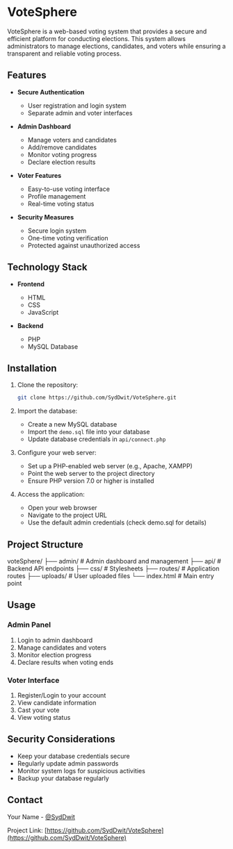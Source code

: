 # VoteSphere

VoteSphere is a web-based voting system that provides a secure and efficient platform for conducting elections. This system allows administrators to manage elections, candidates, and voters while ensuring a transparent and reliable voting process.

## Features

- **Secure Authentication**
  - User registration and login system
  - Separate admin and voter interfaces

- **Admin Dashboard**
  - Manage voters and candidates
  - Add/remove candidates
  - Monitor voting progress
  - Declare election results

- **Voter Features**
  - Easy-to-use voting interface
  - Profile management
  - Real-time voting status

- **Security Measures**
  - Secure login system
  - One-time voting verification
  - Protected against unauthorized access

## Technology Stack

- **Frontend**
  - HTML
  - CSS
  - JavaScript

- **Backend**
  - PHP
  - MySQL Database

## Installation

1. Clone the repository:
   ```bash
   git clone https://github.com/SydDwit/VoteSphere.git
   ```

2. Import the database:
   - Create a new MySQL database
   - Import the `demo.sql` file into your database
   - Update database credentials in `api/connect.php`

3. Configure your web server:
   - Set up a PHP-enabled web server (e.g., Apache, XAMPP)
   - Point the web server to the project directory
   - Ensure PHP version 7.0 or higher is installed

4. Access the application:
   - Open your web browser
   - Navigate to the project URL
   - Use the default admin credentials (check demo.sql for details)

## Project Structure

voteSphere/
├── admin/ # Admin dashboard and management
├── api/ # Backend API endpoints
├── css/ # Stylesheets
├── routes/ # Application routes
├── uploads/ # User uploaded files
└── index.html # Main entry point


## Usage

### Admin Panel
1. Login to admin dashboard
2. Manage candidates and voters
3. Monitor election progress
4. Declare results when voting ends

### Voter Interface
1. Register/Login to your account
2. View candidate information
3. Cast your vote
4. View voting status

## Security Considerations

- Keep your database credentials secure
- Regularly update admin passwords
- Monitor system logs for suspicious activities
- Backup your database regularly

## Contact

Your Name - [@SydDwit](https://github.com/SydDwit)

Project Link: [https://github.com/SydDwit/VoteSphere](https://github.com/SydDwit/VoteSphere)
